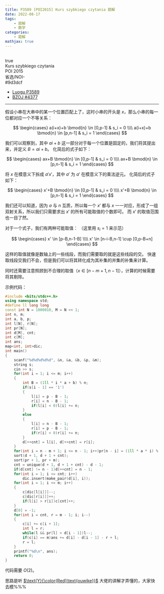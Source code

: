 ```yaml
---
title: P3589 [POI2015] Kurs szybkiego czytania 题解
date: 2022-08-17
tags:
	- 题解
	- 数学
categories:
	- 题解
mathjax: true
---
```

<br>
<!-- more -->
<div id="problem-card-vis">true</div>
<div id="problem-info-name">Kurs szybkiego czytania</div>
<div id="problem-info-from">POI 2015</div>
<div id="problem-info-difficulty">省选/NOI-</div>
<div id="problem-info-color">#9d3dcf</div>
<div id="problem-info-submit"><ul><li><a href="https://www.luogu.com.cn/problem/P3589">Luogu P3589</a></li><li><a href="https://darkbzoj.cc/problem/4377">BZOJ #4377</a></li></ul></div>

----

假设小串在大串中的某一个位置匹配上了，这时小串的开头是 $x$，那么小串的每一位都对应一个不等关系：

$$
\begin{cases}
a(i+x)+b \bmod{n} \in [0,p-1] & s_i = 0 \\\\
a(i+x)+b \bmod{n} \in [p,n-1] & s_i = 1
\end{cases}
$$

我们可以观察到，其中 $ai+b$ 这一部分对于每一个位置是固定的，我们将其提出来，并定义 $B = ai+b$。
化简后的式子如下：

$$
\begin{cases}
ax+B \bmod{n} \in [0,p-1] & s_i = 0 \\\\
ax+B \bmod{n} \in [p,n-1] & s_i = 1
\end{cases}
$$

将 $x$ 在模意义下拆成 $a'x'$，其中 $a'$ 为 $a'$ 在模意义下的乘法逆元。
化简后的式子如下：

$$
\begin{cases}
x'+B \bmod{n} \in [0,p-1] & s_i = 0 \\\\
x'+B \bmod{n} \in [p,n-1] & s_i = 1
\end{cases}
$$

我们还可以知道，因为 $a$ 与 $n$ 互质，所以每一个 $x'$ 都与 $x$ 一一对应，形成了一组双射关系，所以我们只需要求出 $x'$ 的所有可能取值的个数即可。
而 $x'$ 的取值范围也一目了然。

对于一个式子，我们有两种可能取值：
（这里用 $s_i = 1$ 来示范）

$$
\begin{cases}
x' \in [p-B,n-1-B] \\\\
x' \in [n-i-B,n-1] \cup [0,p-B+n]
\end{cases}
$$

这样的取值就像是数轴上的一些线段，而我们需要取的就是这些线段的交。
快速取线段交我们不会，但是我们可以将其转化成为其补集的并集的补集来计算。

同时还需要注意照顾到不合理的取值（$x \in [n-m+1,n-1]$），计算的时候需要将其剔除。

示例代码：

``` cpp
#include <bits/stdc++.h>
using namespace std;
#define ll long long
const int N = 1000010, M = N << 1;
int n, m;
int a, b, p;
int l[N], r[N];
int pr[N];
int d[M], cnt;
int c[M];
int ans;
map<int, int>dic;
int main()
{
	scanf("%d%d%d%d%d", &n, &a, &b, &p, &m);
	string s;
	cin >> s;
	for(int i = 1; i <= m; i++)
	{
		int B = (1ll * i * a + b) % n;
		if(s[i - 1] == '1')
		{
			l[i] = p - B - 1;
			r[i] = n - B - 1;
			if(l[i] < 0)l[i] += n;
		}
		else
		{
			l[i] = n - B - 1;
			r[i] = p - B - 1;
			if(r[i] < 0)r[i] += n;
		}
		d[++cnt] = l[i], d[++cnt] = r[i];
	}
	for(int i = n - m + 1; i <= n - 1; i++)pr[n - i] = (1ll * a * i) % n;
	sort(d + 1, d + 1 + cnt);
	sort(pr + 1, pr + m);
	cnt = unique(d + 1, d + 1 + cnt) - d - 1;
	if(d[cnt] != n - 1)d[++cnt] = n - 1;
	for(int i = 1; i <= cnt; i++)
		dic.insert(make_pair(d[i], i));
	for(int i = 1; i <= m; i++)
	{
		c[dic[l[i]]]--;
		c[dic[r[i]]]++;
		if(l[i] > r[i])c[cnt]++;
	}
	d[0] = -1;
	for(int i = cnt, r = m - 1; i; i--)
	{
		c[i] += c[i + 1];
		int l = r;
		while(l && pr[l] > d[i - 1])l--;
		if(c[i] == m)ans += d[i] - d[i - 1] - r + l;
		r = l;
	}
	printf("%d\n", ans);
	return 0;
}
```

代码需要 $O(2)$。

思路是听 [$\text{Y}{\color{Red}\text{ouwike}}$](https://www.luogu.com.cn/user/261773) 大佬的讲解才弄懂的，大家快去模%%%


